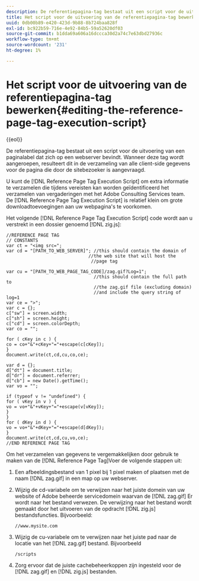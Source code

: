 ```yaml
---
description: De referentiepagina-tag bestaat uit een script voor de uitvoering van een paginalabel dat zich op een webserver bevindt. Wanneer deze tag wordt aangeroepen, resulteert dit in de verzameling van alle client-side gegevens voor de pagina die door de sitebezoeker is aangevraagd.
title: Het script voor de uitvoering van de referentiepagina-tag bewerken
uuid: 0db00b89-e420-423d-9b88-8b724baa828f
exl-id: bc922b59-716e-4e92-84b5-59a52620df03
source-git-commit: b1dda69a606a16dccca30d2a74c7e63dbd27936c
workflow-type: tm+mt
source-wordcount: '231'
ht-degree: 1%

---
```


# Het script voor de uitvoering van de referentiepagina-tag bewerken{#editing-the-reference-page-tag-execution-script}

{{eol}}

De referentiepagina-tag bestaat uit een script voor de uitvoering van een paginalabel dat zich op een webserver bevindt. Wanneer deze tag wordt aangeroepen, resulteert dit in de verzameling van alle client-side gegevens voor de pagina die door de sitebezoeker is aangevraagd.

U kunt de [!DNL Reference Page Tag Execution Script] om extra informatie te verzamelen die tijdens vereisten kan worden geïdentificeerd het verzamelen van vergaderingen met het Adobe Consulting Services team. De [!DNL Reference Page Tag Execution Script] is relatief klein om grote downloadtoevoegingen aan uw webpagina&#39;s te voorkomen.

Het volgende [!DNL Reference Page Tag Execution Script] code wordt aan u verstrekt in een dossier genoemd [!DNL zig.js]:

```
//REFERENCE PAGE TAG 
// CONSTANTS 
var ct = "<img src="; 
var cd = "[PATH_TO_WEB_SERVER]"; //this should contain the domain of 
                               //the web site that will host the 
                                //page tag 
 
var cu = "[PATH_TO_WEB_PAGE_TAG_CODE]/zag.gif?Log=1";  
                                 //this should contain the full path to 
                                 //the zag.gif file (excluding domain) 
                                 //and include the query string of log=1 
var ce = ">"; 
var c = {}; 
c["sw"] = screen.width; 
c["sh"] = screen.height; 
c["cd"] = screen.colorDepth; 
var co = ""; 
 
for ( cKey in c ) { 
co = co+"&"+cKey+"="+escape(c[cKey]); 
} 
document.write(ct,cd,cu,co,ce); 
 
var d = {}; 
d["dt"] = document.title; 
d["dr"] = document.referrer; 
d["cb"] = new Date().getTime(); 
var vo = ""; 
 
if (typeof v != "undefined") { 
for ( vKey in v ) { 
vo = vo+"&"+vKey+"="+escape(v[vKey]); 
} 
} 
for ( dKey in d ) { 
vo = vo+"&"+dKey+"="+escape(d[dKey]); 
} 
document.write(ct,cd,cu,vo,ce); 
//END REFERENCE PAGE TAG 
```

Om het verzamelen van gegevens te vergemakkelijken door gebruik te maken van de [!DNL Reference Page Tag]Voer de volgende stappen uit:

1. Een afbeeldingsbestand van 1 pixel bij 1 pixel maken of plaatsen met de naam [!DNL zag.gif] in een map op uw webserver.
1. Wijzig de cd-variabele om te verwijzen naar het juiste domein van uw website of Adobe beheerde servicedomein waarvan de [!DNL zag.gif] Er wordt naar het bestand verwezen. De verwijzing naar het bestand wordt gemaakt door het uitvoeren van de opdracht [!DNL zig.js] bestandsfuncties. Bijvoorbeeld:

   ```
   //www.mysite.com
   ```

1. Wijzig de cu-variabele om te verwijzen naar het juiste pad naar de locatie van het [!DNL zag.gif] bestand. Bijvoorbeeld

   ```
   /scripts
   ```

1. Zorg ervoor dat de juiste cachebeheerkoppen zijn ingesteld voor de [!DNL zag.gif] en [!DNL zig.js] bestanden.
